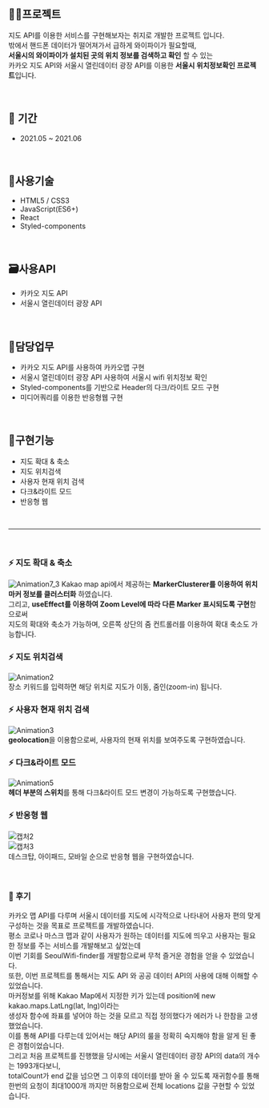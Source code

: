 ## 👩‍💻프로젝트
지도 API를 이용한 서비스를 구현해보자는 취지로 개발한 프로젝트 입니다.<br />
밖에서 핸드폰 데이터가 떨어져가서 급하게 와이파이가 필요할때, <br />
**서울시의 와이파이가 설치된 곳의 위치 정보를 검색하고 확인** 할 수 있는<br />
카카오 지도 API와 서울시 열린데이터 광장 API를 이용한 **서울시 위치정보확인 프로젝트**입니다.

<br />

## 📆 기간
  - 2021.05 ~ 2021.06

<br />


## 📗사용기술
- HTML5 / CSS3
- JavaScript(ES6+)
- React
- Styled-components

<br />

## 🗃사용API
- 카카오 지도 API
- 서울시 열린데이터 광장 API

<br />

## 📝담당업무
- 카카오 지도 API를 사용하여 카카오맵 구현
- 서울시 열린데이터 광장 API 사용하여 서울시 wifi 위치정보 확인
- Styled-components를 기반으로 Header의 다크/라이트 모드 구현
- 미디어쿼리를 이용한 반응형웹 구현

<br />

## 📜구현기능
- 지도 확대 & 축소
- 지도 위치검색
- 사용자 현재 위치 검색
- 다크&라이트 모드
- 반응형 웹

<br />
<hr />
<br />

### ⚡ 지도 확대 & 축소
![Animation7_3](https://user-images.githubusercontent.com/29578054/135300175-2a3aa2df-f38a-4169-a871-2b50b62ea96e.gif)
Kakao map api에서 제공하는 **MarkerClusterer를 이용하여 위치 마커 정보를 클러스터화** 하였습니다.<br />
그리고, **useEffect를 이용하여 Zoom Level에 따라 다른 Marker 표시되도록 구현**함으로써<br />
지도의 확대와 축소가 가능하며, 오른쪽 상단의 줌 컨트롤러를 이용하여 확대 축소도 가능합니다.
<br />

### ⚡ 지도 위치검색
![Animation2](https://user-images.githubusercontent.com/29578054/134920746-414b8a2a-1d19-4e62-b0e5-f458f6b2f49a.gif)
<br />
장소 키워드를 입력하면 해당 위치로 지도가 이동, 줌인(zoom-in) 됩니다.
<br />

### ⚡ 사용자 현재 위치 검색
![Animation3](https://user-images.githubusercontent.com/29578054/134920837-bc25e912-bc3f-4756-a1f0-1f5ea9dcda49.gif)
<br />
**geolocation**을 이용함으로써, 사용자의 현재 위치를 보여주도록 구현하였습니다.
<br />

### ⚡ 다크&라이트 모드
![Animation5](https://user-images.githubusercontent.com/29578054/134921021-2094e2b6-eb06-4ad8-8623-411f43c62877.gif)
<br />
**헤더 부분의 스위치**를 통해 다크&라이트 모드 변경이 가능하도록 구현했습니다.
<br />

### ⚡ 반응형 웹
![캡처2](https://user-images.githubusercontent.com/29578054/135106562-c14ae807-96a6-43c3-946c-75a5db6c0923.PNG)
<br />
![캡처3](https://user-images.githubusercontent.com/29578054/135300204-e18d1cfc-b47d-4b24-bab2-881287800567.PNG)
<br />
데스크탑, 아이패드, 모바일 순으로 반응형 웹을 구현하였습니다.
<br />
<br />
<br />

### 🌵 후기
카카오 맵 API를 다루며 서울시 데이터를 지도에 시각적으로 나타내어 사용자 편의 맞게 구성하는 것을 목표로 프로젝트를 개발하였습니다. <br />
평소 코로나 마스크 맵과 같이 사용자가 원하는 데이터를 지도에 띄우고 사용자는 필요한 정보를 주는 서비스를 개발해보고 싶었는데<br />
이번 기회를 SeoulWifi-finder를 개발함으로써 무척 즐거운 경험을 얻을 수 있었습니다.<br />
또한, 이번 프로젝트를 통해서는 지도 API 와 공공 데이터 API의 사용에 대해 이해할 수 있었습니다.<br />
마커정보를 위해 Kakao Map에서 지정한 키가 있는데 position에 new kakao.maps.LatLng(lat, lng)이라는 <br />
생성자 함수에 좌표를 넣어야 하는 것을 모르고 직접 정의했다가 에러가 나 한참을 고생했었습니다. <br />
이를 통해 API를 다루는데 있어서는 해당 API의 룰을 정확히 숙지해야 함을 알게 된 좋은 경험이었습니다.<br />
그리고 처음 프로젝트를 진행했을 당시에는 서울시 열린데이터 광장 API의 data의 개수는 1993개다보니, <br />
totalCount가 end 값을 넘으면 그 이후의 데이터를 받아 올 수 있도록 재귀함수를 통해 <br />
한번의 요청이 최대1000개 까지만 허용함으로써 전체 locations 값을 구현할 수 있었습니다.<br />




